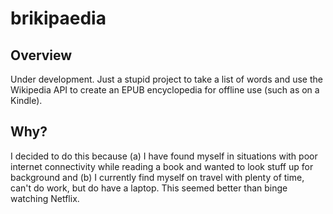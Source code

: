 # brikipaedia

## Overview
Under development. Just a stupid project to take a list of words and use the Wikipedia API to create an EPUB encyclopedia for offline use (such as on a Kindle).

## Why?
I decided to do this because (a) I have found myself in situations with poor internet connectivity while reading a book and wanted to look stuff up for background and (b) I currently find myself on travel with plenty of time, can't do work, but do have a laptop. This seemed better than binge watching Netflix.
